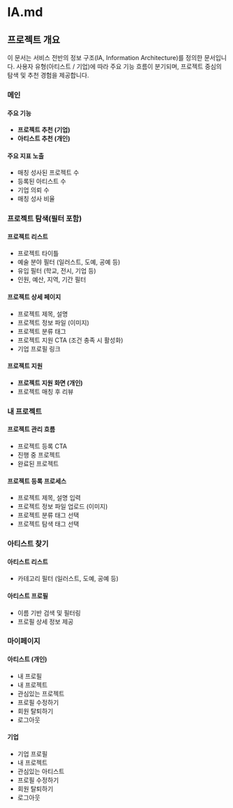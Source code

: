 # IA.md

## 프로젝트 개요

이 문서는 서비스 전반의 정보 구조(IA, Information Architecture)를 정의한 문서입니다. 사용자 유형(아티스트 / 기업)에 따라 주요 기능 흐름이 분기되며, 프로젝트 중심의 탐색 및 추천 경험을 제공합니다.

### 메인

#### 주요 기능

- **프로젝트 추천 (기업)**
- **아티스트 추천 (개인)**

#### 주요 지표 노출

- 매칭 성사된 프로젝트 수
- 등록된 아티스트 수
- 기업 의뢰 수
- 매칭 성사 비율

### 프로젝트 탐색(필터 포함)

#### 프로젝트 리스트

- 프로젝트 타이틀
- 예술 분야 필터 (일러스트, 도예, 공예 등)
- 유입 필터 (학교, 전시, 기업 등)
- 인원, 예산, 지역, 기간 필터

#### 프로젝트 상세 페이지

- 프로젝트 제목, 설명
- 프로젝트 정보 파일 (이미지)
- 프로젝트 분류 태그
- 프로젝트 지원 CTA (조건 충족 시 활성화)
- 기업 프로필 링크

#### 프로젝트 지원

- **프로젝트 지원 화면 (개인)**
- 프로젝트 매칭 후 리뷰

### 내 프로젝트

#### 프로젝트 관리 흐름

- 프로젝트 등록 CTA
- 진행 중 프로젝트
- 완료된 프로젝트

#### 프로젝트 등록 프로세스

- 프로젝트 제목, 설명 입력
- 프로젝트 정보 파일 업로드 (이미지)
- 프로젝트 분류 태그 선택
- 프로젝트 탐색 태그 선택

### 아티스트 찾기

#### 아티스트 리스트

- 카테고리 필터 (일러스트, 도예, 공예 등)

#### 아티스트 프로필

- 이름 기반 검색 및 필터링
- 프로필 상세 정보 제공

### 마이페이지

#### 아티스트 (개인)

- 내 프로필
- 내 프로젝트
- 관심있는 프로젝트
- 프로필 수정하기
- 회원 탈퇴하기
- 로그아웃

#### 기업

- 기업 프로필
- 내 프로젝트
- 관심있는 아티스트
- 프로필 수정하기
- 회원 탈퇴하기
- 로그아웃
